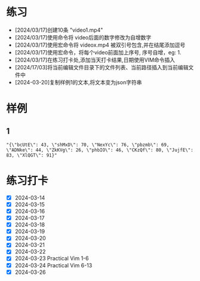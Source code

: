 # 练习

- [2024/03/17]创建10条 "video1.mp4"
- [2024/03/17]使用命令将 video后面的数字修改为自增数字
- [2024/03/17]使用宏命令将 videox.mp4 被双引号包含,并在结尾添加逗号
- [2024/03/17]使用宏命令，将每个video前面加上序号, 序号自增，eg: 1.
- [2024/03/17]在练习打卡处,添加当天打卡结果,日期使用VIM命令插入
- [2024/17/03]将当前编辑文件目录下的文件列表、当前路径插入到当前编辑文件中
- [2024-03-20]复制样例1的文本,将文本变为json字符串

# 样例
## 1
```text
"{\"bcUtE\": 43, \"shMxD\": 70, \"NexYc\": 76, \"pbzmb\": 69, \"ADNke\": 44, \"ZkKVg\": 26, \"phbIO\": 46, \"CKzQf\": 80, \"JujfE\": 83, \"XlQGT\": 91}"
```

# 练习打卡
- [x] 2024-03-14
- [x] 2024-03-15 
- [x] 2024-03-16
- [x] 2024-03-17 
- [x] 2024-03-18
- [x] 2024-03-19
- [x] 2024-03-20 
- [x] 2024-03-21
- [x] 2024-03-22
- [x] 2024-03-23 Practical Vim 1-6
- [x] 2024-03-24 Practical Vim 6-13
- [x] 2024-03-26
